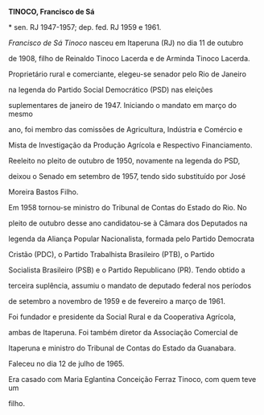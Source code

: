 **TINOCO, Francisco de Sá**



\* sen. RJ 1947-1957; dep. fed. RJ 1959 e 1961.



*Francisco de Sá Tinoco* nasceu em Itaperuna (RJ) no dia 11 de outubro

de 1908, filho de Reinaldo Tinoco Lacerda e de Arminda Tinoco Lacerda.



Proprietário rural e comerciante, elegeu-se senador pelo Rio de Janeiro

na legenda do Partido Social Democrático (PSD) nas eleições

suplementares de janeiro de 1947. Iniciando o mandato em março do mesmo

ano, foi membro das comissões de Agricultura, Indústria e Comércio e

Mista de Investigação da Produção Agrícola e Respectivo Financiamento.

Reeleito no pleito de outubro de 1950, novamente na legenda do PSD,

deixou o Senado em setembro de 1957, tendo sido substituído por José

Moreira Bastos Filho.



Em 1958 tornou-se ministro do Tribunal de Contas do Estado do Rio. No

pleito de outubro desse ano candidatou-se à Câmara dos Deputados na

legenda da Aliança Popular Nacionalista, formada pelo Partido Democrata

Cristão (PDC), o Partido Trabalhista Brasileiro (PTB), o Partido

Socialista Brasileiro (PSB) e o Partido Republicano (PR). Tendo obtido a

terceira suplência, assumiu o mandato de deputado federal nos períodos

de setembro a novembro de 1959 e de fevereiro a março de 1961.



Foi fundador e presidente da Social Rural e da Cooperativa Agrícola,

ambas de Itaperuna. Foi também diretor da Associação Comercial de

Itaperuna e ministro do Tribunal de Contas do Estado da Guanabara.



Faleceu no dia 12 de julho de 1965.



Era casado com Maria Eglantina Conceição Ferraz Tinoco, com quem teve um

filho.



